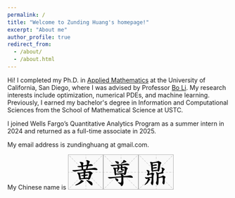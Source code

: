 ```yaml
---
permalink: /
title: "Welcome to Zunding Huang's homepage!"
excerpt: "About me"
author_profile: true
redirect_from: 
  - /about/
  - /about.html
---
```


Hi! I completed my Ph.D. in [Applied Mathematics](https://math.ucsd.edu/) at the University of California, San Diego, where I was advised by Professor [Bo Li](https://mathweb.ucsd.edu/~bli/). My research interests include optimization, numerical PDEs, and machine learning. Previously, I earned my bachelor's degree in Information and Computational Sciences from the School of Mathematical Science at USTC.

I joined Wells Fargo’s Quantitative Analytics Program as a summer intern in 2024 and returned as a full-time associate in 2025.

My email address is zundinghuang at gmail.com.

My Chinese name is <img src='/images/Huang.png'><img src='/images/Zun.png'><img src='/images/Ding.png'>
